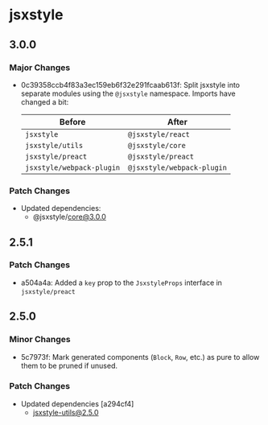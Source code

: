 # jsxstyle

## 3.0.0

### Major Changes

- 0c39358ccb4f83a3ec159eb6f32e291fcaab613f: Split jsxstyle into separate modules using the `@jsxstyle` namespace. Imports have changed a bit:

  | Before                    | After                      |
  | ------------------------- | -------------------------- |
  | `jsxstyle`                | `@jsxstyle/react`          |
  | `jsxstyle/utils`          | `@jsxstyle/core`           |
  | `jsxstyle/preact`         | `@jsxstyle/preact`         |
  | `jsxstyle/webpack-plugin` | `@jsxstyle/webpack-plugin` |

### Patch Changes

- Updated dependencies:
  - @jsxstyle/core@3.0.0

## 2.5.1

### Patch Changes

- a504a4a: Added a `key` prop to the `JsxstyleProps` interface in `jsxstyle/preact`

## 2.5.0

### Minor Changes

- 5c7973f: Mark generated components (`Block`, `Row`, etc.) as pure to allow them to be pruned if unused.

### Patch Changes

- Updated dependencies [a294cf4]
  - jsxstyle-utils@2.5.0

